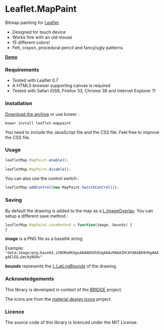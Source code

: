 Leaflet.MapPaint
================

Bitmap painting for [Leaflet](http://leafletjs.com).

 * Designed for touch device
  * Works fine with an old mouse
 * 15 different colors!
 * Felt, crayon, procedural pencil and fancy/ugly patterns

__[Demo](http://sintef-9012.github.io/MapPaint/)__

### Requirements

 * Tested with Leaflet 0.7
 * A HTML5 browser supporting canvas is required
  * Tested with Safari iOS8, Firefox 33, Chrome 38 and Internet Explorer 11

### Installation

[Download the archive](https://github.com/SINTEF-9012/MapPaint/archive/master.zip) or use bower :

```
bower install leaflet-mappaint
```

You need to include the JavaScript file and the CSS file. Feel free to improve the CSS file.

### Usage

```javascript
leafletMap.MapPaint.enable();
...
leafletMap.MapPaint.disable();
```

You can also use the control switch :
```javascript
leafletMap.addControl(new MapPaint.SwitchControl());
```

### Saving

By default the drawing is added to the map as a [L.ImageOverlay](http://leafletjs.com/reference.html#imageoverlay). You can setup a different save method :

```javascript
leafletMap.MapPaint.saveMethod = function(image, bounds) {
}
```
__image__ is a PNG file as a base64 string

Example: `"data:image/png;base64,iVBORw0KGgoAAAANSUhEUgAAAsMAAAIHCAYAAAB69VHgAAAgAElEQ…Gmc9yN5Rv"`

__bounds__ represents the [L.LatLngBounds](http://leafletjs.com/reference.html#latlngbounds) of the drawing.

### Acknowledgements

This library is developed in context of the [BRIDGE](http://www.bridgeproject.eu/en) project.

The icons are from the [material design icons](https://github.com/google/material-design-icons) project.

### Licence

The source code of this library is licenced under the MIT License.
